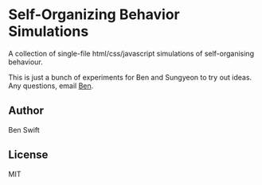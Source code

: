 # Self-Organizing Behavior Simulations

A collection of single-file html/css/javascript simulations of self-organising
behaviour.

This is just a bunch of experiments for Ben and Sungyeon to try out ideas. Any
questions, email [Ben](mailto:ben.swift@anu.edu.au).

## Author

Ben Swift

## License

MIT
